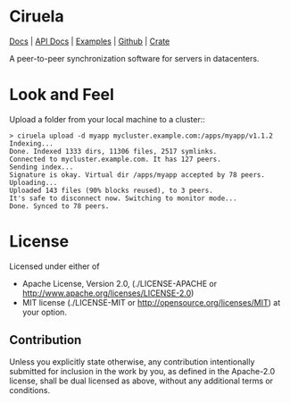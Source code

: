 Ciruela
=======

[Docs](https://ciruela.readthedocs.io/) |
[API Docs](https://docs.rs/ciruela/) |
[Examples](https://github.com/tailhook/ciruela/tree/master/examples) |
[Github](https://github.com/tailhook/ciruela/) |
[Crate](https://crates.io/crates/ciruela)


A peer-to-peer synchronization software for servers in datacenters.


Look and Feel
=============

Upload a folder from your local machine to a cluster::

    > ciruela upload -d myapp mycluster.example.com:/apps/myapp/v1.1.2
    Indexing...
    Done. Indexed 1333 dirs, 11306 files, 2517 symlinks.
    Connected to mycluster.example.com. It has 127 peers.
    Sending index...
    Signature is okay. Virtual dir /apps/myapp accepted by 78 peers.
    Uploading...
    Uploaded 143 files (90% blocks reused), to 3 peers.
    It's safe to disconnect now. Switching to monitor mode...
    Done. Synced to 78 peers.


License
=======

Licensed under either of

* Apache License, Version 2.0,
  (./LICENSE-APACHE or http://www.apache.org/licenses/LICENSE-2.0)
* MIT license (./LICENSE-MIT or http://opensource.org/licenses/MIT)
  at your option.

Contribution
------------

Unless you explicitly state otherwise, any contribution intentionally
submitted for inclusion in the work by you, as defined in the Apache-2.0
license, shall be dual licensed as above, without any additional terms or
conditions.

